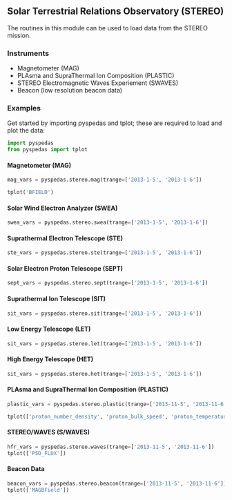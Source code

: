 
## Solar Terrestrial Relations Observatory (STEREO)
The routines in this module can be used to load data from the STEREO mission. 

### Instruments
- Magnetometer (MAG)
- PLAsma and SupraThermal Ion Composition (PLASTIC) 
- STEREO Electromagnetic Waves Experiement (SWAVES)
- Beacon (low resolution beacon data)

### Examples
Get started by importing pyspedas and tplot; these are required to load and plot the data:

```python
import pyspedas
from pyspedas import tplot
```

#### Magnetometer (MAG)

```python
mag_vars = pyspedas.stereo.mag(trange=['2013-1-5', '2013-1-6'])

tplot('BFIELD')
```

#### Solar Wind Electron Analyzer (SWEA)

```python
swea_vars = pyspedas.stereo.swea(trange=['2013-1-5', '2013-1-6'])
```

#### Suprathermal Electron Telescope (STE)

```python
ste_vars = pyspedas.stereo.ste(trange=['2013-1-5', '2013-1-6'])
```

#### Solar Electron Proton Telescope (SEPT)

```python
sept_vars = pyspedas.stereo.sept(trange=['2013-1-5', '2013-1-6'])
```

#### Suprathermal Ion Telescope (SIT)

```python
sit_vars = pyspedas.stereo.sit(trange=['2013-1-5', '2013-1-6'])
```

#### Low Energy Telescope (LET)

```python
sit_vars = pyspedas.stereo.let(trange=['2013-1-5', '2013-1-6'])
```

#### High Energy Telescope (HET)

```python
sit_vars = pyspedas.stereo.het(trange=['2013-1-5', '2013-1-6'])
```

#### PLAsma and SupraThermal Ion Composition (PLASTIC) 

```python
plastic_vars = pyspedas.stereo.plastic(trange=['2013-11-5', '2013-11-6'])

tplot(['proton_number_density', 'proton_bulk_speed', 'proton_temperature', 'proton_thermal_speed'])
```

#### STEREO/WAVES (S/WAVES)

```python
hfr_vars = pyspedas.stereo.waves(trange=['2013-11-5', '2013-11-6'])
tplot(['PSD_FLUX'])
```

#### Beacon Data

```python
beacon_vars = pyspedas.stereo.beacon(trange=['2013-11-5', '2013-11-6'])
tplot(['MAGBField'])
```